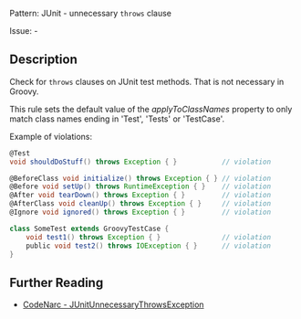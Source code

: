 Pattern: JUnit - unnecessary `throws` clause

Issue: -

## Description

Check for `throws` clauses on JUnit test methods. That is not necessary in Groovy.

This rule sets the default value of the *applyToClassNames* property to only match class names ending in 'Test', 'Tests' or 'TestCase'.

Example of violations:

``` groovy
@Test
void shouldDoStuff() throws Exception { }           // violation

@BeforeClass void initialize() throws Exception { } // violation
@Before void setUp() throws RuntimeException { }    // violation
@After void tearDown() throws Exception { }         // violation
@AfterClass void cleanUp() throws Exception { }     // violation
@Ignore void ignored() throws Exception { }         // violation

class SomeTest extends GroovyTestCase {
    void test1() throws Exception { }               // violation
    public void test2() throws IOException { }      // violation
}
```

## Further Reading

* [CodeNarc - JUnitUnnecessaryThrowsException](http://codenarc.sourceforge.net/codenarc-rules-junit.html#JUnitUnnecessaryThrowsException)
